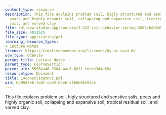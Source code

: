 ```yaml
---
content_type: resource
description: This file explains problem soil, higly structured and senstive soils,
  peats and highly organic soil, collapsing and expansive soil, tropical residual
  soil, and varved clay.
file: /ol-ocw-studio-app/courses/1-322-soil-behavior-spring-2005/bdd945e0fa8fcdd50ceb4f66b86e5fab_14consolidatnvi.pdf
file_size: 4011525
file_type: application/pdf
learning_resource_types:
- Lecture Notes
license: https://creativecommons.org/licenses/by-nc-sa/4.0/
ocw_type: OCWFile
parent_title: Lecture Notes
parent_type: CourseSection
parent_uid: 55664a46-3384-4ac6-88f1-fecbd3d4e69a
resourcetype: Document
title: 14consolidatnvi.pdf
uid: bdd945e0-fa8f-cdd5-0ceb-4f66b86e5fab
---
```

This file explains problem soil, higly structured and senstive soils, peats and highly organic soil, collapsing and expansive soil, tropical residual soil, and varved clay.